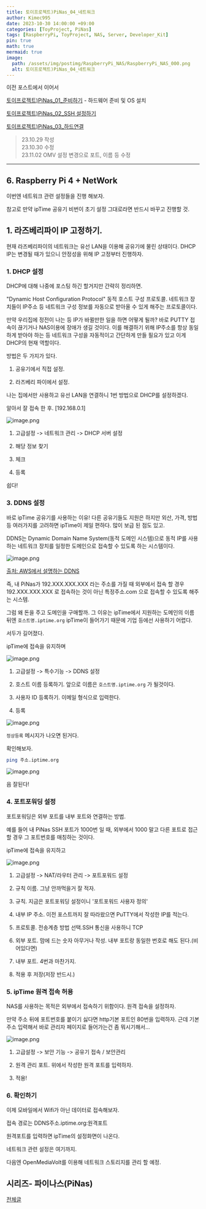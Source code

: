 ```yaml
---
title: 토이프로젝트)PiNas_04_네트워크
author: Kimec995
date: 2023-10-30 14:00:00 +09:00
categories: [ToyProject, PiNas]
tags: [RaspberryPi, ToyProject, NAS, Server, Developer_Kit]
pin: true
math: true
mermaid: true
image: 
  path: /assets/img/postimg/RaspberryPi_NAS/RaspberryPi_NAS_000.png
  alt: 토이프로젝트)PiNas_04_네트워크
---
```

이전 포스트에서 이어서

[토이프로젝트)PiNas_01_준비하기](https://kimec995.github.io/posts/PiNas01/) - 하드웨어 준비 및 OS 설치

[토이프로젝트)PiNas_02_SSH 설정하기](https://kimec995.github.io/posts/PiNas02/)

[토이프로젝트)PiNas_03_하드연결](https://kimec995.github.io/posts/PiNas03/)

> 23.10.29 작성\
> 23.10.30 수정\
> 23.11.02 OMV 설정 변경으로 포트, 이름 등 수정

---

## 6. Raspberry Pi 4 + NetWork

이번엔 네트워크 관련 설정들을 진행 해보자.

참고로 만약 ipTime 공유기 비번이 초기 설정 그대로라면 반드시 바꾸고 진행할 것.

## 1. 라즈베리파이 IP 고정하기.

현재 라즈베리파이의 네트워크는 유선 LAN을 이용해 공유기에 물린 상태이다. DHCP IP는 변경될 때가 있으니 안정성을 위해 IP 고정부터 진행하자.

### 1. DHCP 설정

DHCP에 대해 나중에 포스팅 하긴 할거지만 간략히 정리하면.

"Dynamic Host Configuration Protocol" 동적 호스트 구성 프로토콜. 네트워크 장치들이 IP주소 등 네트워크 구성 정보를 자동으로 받아올 수 있게 해주는 프로토콜이다. 

만약 우리집에 정전이 나는 등 IP가 바뀔만한 일을 하면 어떻게 될까? 바로 PUTTY 접속이 끊기거나 NAS이용에 장애가 생길 것이다. 이를 해결하기 위해 IP주소를 항상 동일하게 받아야 하는 등 네트워크 구성을 자동적이고 간단하게 만들 필요가 있고 이게 DHCP의 현재 역할이다.

방법은 두 가지가 있다.

1. 공유기에서 직접 설정.

2. 라즈베리 파이에서 설정.

나는 집에서만 사용하고 유선 LAN을 연결하니 1번 방법으로 DHCP를 설정하겠다.

알아서 잘 접속 한 후.
[192.168.0.1]

![image.png](\assets\img\postimg\RaspberryPi_NAS\RaspberryPi_NAS_34.png)

1. 고급설정 -> 네트워크 관리 -> DHCP 서버 설정

2. 해당 정보 찾기

3. 체크

4. 등록

쉽다!

### 3. DDNS 설정

바로 ipTime 공유기를 사용하는 이유! 다른 공유기들도 지원은 하지만 외산, 가격, 방법 등 여러가지를 고려하면 ipTime이 제일 편하다. 많이 보급 된 점도 있고.

DDNS는 Dynamic Domain Name System(동적 도메인 시스템)으로 동적 IP를 사용하는 네트워크 장치를 일정한 도메인으로 접속할 수 있도록 하는 시스템이다.

![image.png](\assets\img\postimg\RaspberryPi_NAS\RaspberryPi_NAS_35.png)


[출처: AWS에서 설명하는 DDNS](https://aws.amazon.com/ko/what-is/dynamic-dns/)

즉, 내 PiNas가 192.XXX.XXX.XXX 라는 주소를 가질 때 외부에서 접속 할 경우 192.XXX.XXX.XXX 로 접속하는 것이 아닌 특정주소.com 으로 접속할 수 있도록 해주는 시스템.

그럼 왜 돈을 주고 도메인을 구매할까. 그 이유는 ipTime에서 지원하는 도메인의 이름 뒤엔 `호스트명.iptime.org` ipTime이 들어가기 때문에 기업 등에선 사용하기 어렵다.

서두가 길어졌다.

ipTime에 접속을 유지하며

![image.png](\assets\img\postimg\RaspberryPi_NAS\RaspberryPi_NAS_36.png)

1. 고급설정 -> 특수기능 -> DDNS 설정

2. 호스트 이름 등록하기. 앞으로 이름은 `호스트명.iptime.org` 가 될것이다.

3. 사용자 ID 등록하기. 이메일 형식으로 입력한다.

4. 등록

![image.png](\assets\img\postimg\RaspberryPi_NAS\RaspberryPi_NAS_37.png)

`정상등록` 메시지가 나오면 된거다.

확인해보자.

```bash
ping 주소.iptime.org
```

![image.png](\assets\img\postimg\RaspberryPi_NAS\RaspberryPi_NAS_38.png)

음 잘된다!

### 4. 포트포워딩 설정

포트포워딩은 외부 포트를 내부 포트와 연결하는 방법.

예를 들어 내 PiNas SSH 포트가 1000번 일 때, 외부에서 1000 말고 다른 포트로 접근할 경우 그 포트번호를 매칭하는 것이다.

ipTime에 접속을 유지하고

![image.png](\assets\img\postimg\RaspberryPi_NAS\RaspberryPi_NAS_39.png)

1. 고급설정 -> NAT/라우터 관리 -> 포트포워드 설정

2. 규칙 이름. 그냥 안까먹을거 잘 적자.

3. 규칙. 지금은 포트포워딩 설정이니 '포트포워드 사용자 정의'

4. 내부 IP 주소. 이전 포스트까지 잘 따라왔으면 PuTTY에서 작성한 IP를 적는다.

5. 프로토콜. 전송계층 방법 선택.SSH 통신을 사용하니 TCP

6. 외부 포트. 맘에 드는 숫자 아무거나 작성. 내부 포트랑 동일한 번호로 해도 된다.(비어있다면)

7. 내부 포트. 4번과 마찬가지.

8. 적용 후 저장(저장 반드시.)

### 5. ipTime 원격 접속 허용

NAS를 사용하는 목적은 외부에서 접속하기 위함이다. 원격 접속을 설정하자.

만약 주소 뒤에 포트번호를 붙이기 싫다면 http기본 포트인 80번을 입력하자. 근데 기본주소 입력해서 바로 관리자 페이지로 들어가는건 좀 뭐시기해서...

![image.png](/\assets\img\postimg\RaspberryPi_NAS\RaspberryPi_NAS_40.png)

1. 고급설정 -> 보안 기능 -> 공유기 접속 / 보안관리

2. 원격 관리 포트. 위에서 작성한 원격 포트를 입력하자.

3. 적용!

### 6. 확인하기

이제 모바일에서 Wifi가 아닌 데이터로 접속해보자.

접속 경로는 DDNS주소.iptime.org:원격포트

원격포트를 입력하면 ipTime의 설정화면이 나온다.

네트워크 관련 설정은 여기까지.

다음엔 OpenMediaVolt를 이용해 네트워크 스토리지를 관리 할 예정.

## 시리즈- 파이나스(PiNas)

[전체글](https://kimec995.github.io/categories/pinas/)